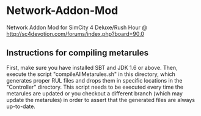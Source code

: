 Network-Addon-Mod
=================

Network Addon Mod for SimCity 4 Deluxe/Rush Hour @ http://sc4devotion.com/forums/index.php?board=90.0


Instructions for compiling metarules
------------------------------------

First, make sure you have installed SBT and JDK 1.6 or above. Then, execute the script "compileAllMetarules.sh"
in this directory, which generates proper RUL files and drops them in specific locations in
the "Controller" directory. This script needs to be executed every time the metarules are
updated or you checkout a different branch (which may update the metarules) in order to
assert that the generated files are always up-to-date.
